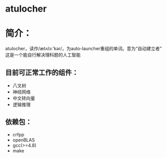 # atulocher  
# 简介：  
atulocher，读作/ætʌlɔ:'kər/，为auto-launcher重组的单词。意为“自动建立者”  
这是一个能自行解决理科题的人工智能  
## 目前可正常工作的组件：  
* 八叉树  
* 神经网络  
* 中文转向量  
* 逻辑推理  
## 依赖包：  
* crfpp  
* openBLAS  
* gcc(>=4.8)  
* make  
